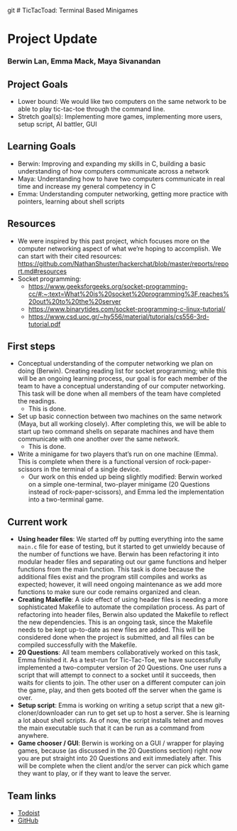 git # TicTacToad: Terminal Based Minigames
# Project Update
### Berwin Lan, Emma Mack, Maya Sivanandan

## Project Goals
* Lower bound: We would like two computers on the same network to be able to play tic-tac-toe through the command line.
* Stretch goal(s): Implementing more games, implementing more users, setup script, AI battler, GUI

## Learning Goals
* Berwin: Improving and expanding my skills in C, building a basic understanding of how computers communicate across a network
* Maya: Understanding how to have two computers communicate in real time and increase my general competency in C
* Emma: Understanding computer networking, getting more practice with pointers, learning about shell scripts

## Resources
* We were inspired by this past project, which focuses more on the computer networking aspect of what we’re hoping to accomplish. We can start with their cited resources: https://github.com/NathanShuster/hackerchat/blob/master/reports/report.md#resources
* Socket programming:
  * https://www.geeksforgeeks.org/socket-programming-cc/#:~:text=What%20is%20socket%20programming%3F,reaches%20out%20to%20the%20server
  * https://www.binarytides.com/socket-programming-c-linux-tutorial/
  * https://www.csd.uoc.gr/~hy556/material/tutorials/cs556-3rd-tutorial.pdf


## First steps
* Conceptual understanding of the computer networking we plan on doing (Berwin). Creating reading list for socket programming; while this will be an ongoing learning process, our goal is for each member of the team to have a conceptual understanding of our computer networking. This task will be done when all members of the team have completed the readings.
  * This is done.
* Set up basic connection between two machines on the same network (Maya, but all working closely). After completing this, we will be able to start up two command shells on separate machines and have them communicate with one another over the same network.
  * This is done.
* Write a minigame for two players that’s run on one machine (Emma). This is complete when there is a functional version of rock-paper-scissors in the terminal of a single device.
  * Our work on this ended up being slightly modified: Berwin worked on a simple one-terminal, two-player minigame (20 Questions instead of rock-paper-scissors), and Emma led the implementation into a two-terminal game.

## Current work
* **Using header files**: We started off by putting everything into the same `main.c` file for ease of testing, but it started to get unwieldy because of the number of functions we have. Berwin has been refactoring it into modular header files and separating out our game functions and helper functions from the main function. This task is done because the additional files exist and the program still compiles and works as expected; however, it will need ongoing maintenance as we add more functions to make sure our code remains organized and clean.
* **Creating Makefile**: A side effect of using header files is needing a more sophisticated Makefile to automate the compilation process. As part of refactoring into header files, Berwin also updated the Makefile to reflect the new dependencies. This is an ongoing task, since the Makefile needs to be kept up-to-date as new files are added. This will be considered done when the project is submitted, and all files can be compiled successfully with the Makefile.
* **20 Questions**: All team members collaboratively worked on this task, Emma finished it. As a test-run for Tic-Tac-Toe, we have successfully implemented a two-computer version of 20 Questions. One user runs a script that will attempt to connect to a socket until it succeeds, then waits for clients to join. The other user on a different computer can join the game, play, and then gets booted off the server when the game is over.
* **Setup script**: Emma is working on writing a setup script that a new git-cloner/downloader can run to get set up to host a server. She is learning a lot about shell scripts. As of now, the script installs telnet and moves the main executable such that it can be run as a command from anywhere.
* **Game chooser / GUI**: Berwin is working on a GUI / wrapper for playing games, because (as discussed in the 20 Questions section) right now you are put straight into 20 Questions and exit immediately after. This will be complete when the client and/or the server can pick which game they want to play, or if they want to leave the server.

<!-- 3) What have you done to get started?  Have you found the resources you need, do you have a plan to find them, or do you need help?  If you found any resources you think I should add to the list on the class web page, please email them to me.

4) What are you working on now?  Describe at least three concrete tasks that you are working on, and identify which members of the team are working on them.  For each one, what is the "definition of done"; that is, what will you produce to demonstrate that the task is done? -->

<!-- Link to Todoist board and Github -->
## Team links
* [Todoist](https://todoist.com/app/project/2285403013)
* [GitHub](https://github.com/emmamack/TicTacToad/)

